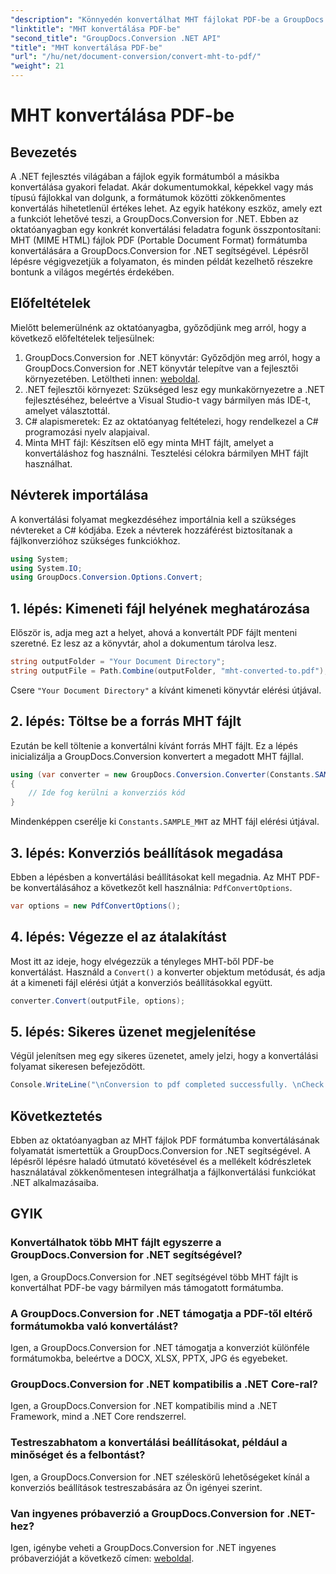 ```yaml
---
"description": "Könnyedén konvertálhat MHT fájlokat PDF-be a GroupDocs.Conversion for .NET segítségével. Kövesse lépésről lépésre szóló útmutatónkat a .NET alkalmazásaiba való zökkenőmentes integrációhoz."
"linktitle": "MHT konvertálása PDF-be"
"second_title": "GroupDocs.Conversion .NET API"
"title": "MHT konvertálása PDF-be"
"url": "/hu/net/document-conversion/convert-mht-to-pdf/"
"weight": 21
---
```


# MHT konvertálása PDF-be

## Bevezetés
A .NET fejlesztés világában a fájlok egyik formátumból a másikba konvertálása gyakori feladat. Akár dokumentumokkal, képekkel vagy más típusú fájlokkal van dolgunk, a formátumok közötti zökkenőmentes konvertálás hihetetlenül értékes lehet. Az egyik hatékony eszköz, amely ezt a funkciót lehetővé teszi, a GroupDocs.Conversion for .NET.
Ebben az oktatóanyagban egy konkrét konvertálási feladatra fogunk összpontosítani: MHT (MIME HTML) fájlok PDF (Portable Document Format) formátumba konvertálására a GroupDocs.Conversion for .NET segítségével. Lépésről lépésre végigvezetjük a folyamaton, és minden példát kezelhető részekre bontunk a világos megértés érdekében.
## Előfeltételek
Mielőtt belemerülnénk az oktatóanyagba, győződjünk meg arról, hogy a következő előfeltételek teljesülnek:
1. GroupDocs.Conversion for .NET könyvtár: Győződjön meg arról, hogy a GroupDocs.Conversion for .NET könyvtár telepítve van a fejlesztői környezetében. Letöltheti innen: [weboldal](https://releases.groupdocs.com/conversion/net/).
2. .NET fejlesztői környezet: Szükséged lesz egy munkakörnyezetre a .NET fejlesztéséhez, beleértve a Visual Studio-t vagy bármilyen más IDE-t, amelyet választottál.
3. C# alapismeretek: Ez az oktatóanyag feltételezi, hogy rendelkezel a C# programozási nyelv alapjaival.
4. Minta MHT fájl: Készítsen elő egy minta MHT fájlt, amelyet a konvertáláshoz fog használni. Tesztelési célokra bármilyen MHT fájlt használhat.

## Névterek importálása
A konvertálási folyamat megkezdéséhez importálnia kell a szükséges névtereket a C# kódjába. Ezek a névterek hozzáférést biztosítanak a fájlkonverzióhoz szükséges funkciókhoz.
```csharp
using System;
using System.IO;
using GroupDocs.Conversion.Options.Convert;
```
## 1. lépés: Kimeneti fájl helyének meghatározása
Először is, adja meg azt a helyet, ahová a konvertált PDF fájlt menteni szeretné. Ez lesz az a könyvtár, ahol a dokumentum tárolva lesz.
```csharp
string outputFolder = "Your Document Directory";
string outputFile = Path.Combine(outputFolder, "mht-converted-to.pdf");
```
Csere `"Your Document Directory"` a kívánt kimeneti könyvtár elérési útjával.
## 2. lépés: Töltse be a forrás MHT fájlt
Ezután be kell töltenie a konvertálni kívánt forrás MHT fájlt. Ez a lépés inicializálja a GroupDocs.Conversion konvertert a megadott MHT fájllal.
```csharp
using (var converter = new GroupDocs.Conversion.Converter(Constants.SAMPLE_MHT))
{
    // Ide fog kerülni a konverziós kód
}
```
Mindenképpen cserélje ki `Constants.SAMPLE_MHT` az MHT fájl elérési útjával.
## 3. lépés: Konverziós beállítások megadása
Ebben a lépésben a konvertálási beállításokat kell megadnia. Az MHT PDF-be konvertálásához a következőt kell használnia: `PdfConvertOptions`.
```csharp
var options = new PdfConvertOptions();
```
## 4. lépés: Végezze el az átalakítást
Most itt az ideje, hogy elvégezzük a tényleges MHT-ből PDF-be konvertálást. Használd a `Convert()` a konverter objektum metódusát, és adja át a kimeneti fájl elérési útját a konverziós beállításokkal együtt.
```csharp
converter.Convert(outputFile, options);
```
## 5. lépés: Sikeres üzenet megjelenítése
Végül jelenítsen meg egy sikeres üzenetet, amely jelzi, hogy a konvertálási folyamat sikeresen befejeződött.
```csharp
Console.WriteLine("\nConversion to pdf completed successfully. \nCheck output in {0}", outputFolder);
```

## Következtetés
Ebben az oktatóanyagban az MHT fájlok PDF formátumba konvertálásának folyamatát ismertettük a GroupDocs.Conversion for .NET segítségével. A lépésről lépésre haladó útmutató követésével és a mellékelt kódrészletek használatával zökkenőmentesen integrálhatja a fájlkonvertálási funkciókat .NET alkalmazásaiba.
## GYIK
### Konvertálhatok több MHT fájlt egyszerre a GroupDocs.Conversion for .NET segítségével?
Igen, a GroupDocs.Conversion for .NET segítségével több MHT fájlt is konvertálhat PDF-be vagy bármilyen más támogatott formátumba.
### A GroupDocs.Conversion for .NET támogatja a PDF-től eltérő formátumokba való konvertálást?
Igen, a GroupDocs.Conversion for .NET támogatja a konverziót különféle formátumokba, beleértve a DOCX, XLSX, PPTX, JPG és egyebeket.
### GroupDocs.Conversion for .NET kompatibilis a .NET Core-ral?
Igen, a GroupDocs.Conversion for .NET kompatibilis mind a .NET Framework, mind a .NET Core rendszerrel.
### Testreszabhatom a konvertálási beállításokat, például a minőséget és a felbontást?
Igen, a GroupDocs.Conversion for .NET széleskörű lehetőségeket kínál a konverziós beállítások testreszabására az Ön igényei szerint.
### Van ingyenes próbaverzió a GroupDocs.Conversion for .NET-hez?
Igen, igénybe veheti a GroupDocs.Conversion for .NET ingyenes próbaverzióját a következő címen: [weboldal](https://releases.groupdocs.com/).